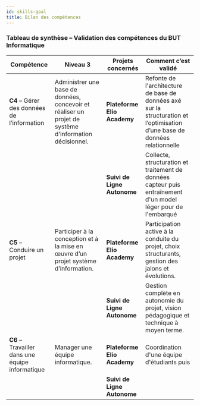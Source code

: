 ```yaml
---
id: skills-goal
title: Bilan des compétences
---
```


### Tableau de synthèse – Validation des compétences du BUT Informatique

| Compétence | Niveau 3                                                                 | Projets concernés                | Comment c’est validé                                                                                          |
|------------|----------------------------------------------------------------------------------------|----------------------------------------|---------------------------------------------------------------------------------------------------------------|
| **C4** – Gérer des données de l’information | Administrer une base de données, concevoir et réaliser un projet de système d'information décisionnel. | **Plateforme Elio Academy**            |      Refonte de l'architecture de base de données axé sur la structuration et l’optimisation d’une base de données relationnelle    |
|            |                                                                                        | **Suivi de Ligne Autonome**            | Collecte, structuration et traitement de données capteur puis entraînement d'un model léger pour de l'embarqué                           |
| **C5** – Conduire un projet                           | Participer à la conception et à la mise en œuvre d’un projet système d’information. | **Plateforme Elio Academy**    | Participation active à la conduite du projet, choix structurants, gestion des jalons et évolutions.          |
|            |                                                                                        | **Suivi de Ligne Autonome**            | Gestion complète en autonomie du projet, vision pédagogique et technique à moyen terme.                      |
| **C6** – Travailler dans une équipe informatique     | Manager une équipe informatique.     | **Plateforme Elio Academy**            | Coordination d'une équipe d'étudiants puis                 |
|            |                                                                                        | **Suivi de Ligne Autonome**            |        |
